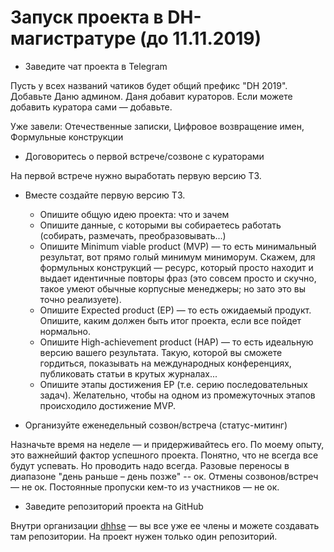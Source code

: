 # Запуск проекта в DH-магистратуре (до 11.11.2019)

* Заведите чат проекта в Telegram

Пусть у всех названий чатиков будет общий префикс "DH 2019". 
Добавьте Даню админом. Даня добавит кураторов. 
Если можете добавить куратора сами — добавьте. 

Уже завели: Отечественные записки, Цифровое возвращение имен, Формульные конструкции

* Договоритесь о первой встрече/созвоне с кураторами

На первой встрече нужно выработать первую версию ТЗ. 

* Вместе создайте первую версию ТЗ. 
    * Опишите общую идею проекта: что и зачем
    * Опишите данные, с которыми вы собираетесь работать (собирать, размечать, преобразовывать...)
    * Опишите Minimum viable product (MVP) — то есть минимальный результат, вот прямо голый минимум миниморум. Скажем, для формульных конструкций — ресурс, который просто находит и выдает идентичные повторы фраз (это совсем просто и скучно, такое умеют обычные корпусные менеджеры; но зато это вы точно реализуете).   
    * Опишите Expected product (EP) — то есть ожидаемый продукт. Опишите, каким должен быть итог проекта, если все пойдет нормально.
    * Опишите High-achievement product (HAP) — то есть идеальную версию вашего результата. Такую, которой вы сможете гордиться, показывать на международных конференциях, публиковать статьи в крутых журналах...
    * Опишите этапы достижения EP (т.е. серию последовательных задач). Желательно, чтобы на одном из промежуточных этапов происходило достижение MVP.

* Организуйте еженедельный созвон/встреча (статус-митинг)

Назначьте время на неделе — и придерживайтесь его. По моему опыту, это важнейший фактор успешного проекта. 
Понятно, что не всегда все будут успевать. Но проводить надо всегда. Разовые переносы в диапазоне "день раньше – день позже" -- ок. 
Отмены созвонов/встреч — не ок. Постоянные пропуски кем-то из участников — не ок. 

* Заведите репозиторий проекта на GitHub

Внутри организации [dhhse](https://github.com/dhhse) — вы все уже ее члены и можете создавать там репозитории. На проект нужен только один репозиторий.
